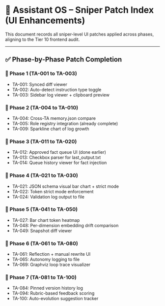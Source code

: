 
# 🧠 Assistant OS – Sniper Patch Index (UI Enhancements)

This document records all sniper-level UI patches applied across phases, aligning to the Tier 10 frontend audit.

---

## ✅ Phase-by-Phase Patch Completion

### 📘 Phase 1 (TA-001 to TA-003)
- TA-001: Synced diff viewer
- TA-002: Auto-detect instruction type toggle
- TA-003: Sidebar log viewer + clipboard preview

### 📘 Phase 2 (TA-004 to TA-010)
- TA-004: Cross-TA memory.json compare
- TA-005: Role registry integration (already complete)
- TA-009: Sparkline chart of log growth

### 📘 Phase 3 (TA-011 to TA-020)
- TA-012: Approved fact queue UI (done earlier)
- TA-013: Checkbox parser for last_output.txt
- TA-014: Queue history viewer for fact injection

### 📘 Phase 4 (TA-021 to TA-030)
- TA-021: JSON schema visual bar chart + strict mode
- TA-022: Token strict mode enforcement
- TA-024: Validation log output to file

### 📘 Phase 5 (TA-041 to TA-050)
- TA-027: Bar chart token heatmap
- TA-048: Per-dimension embedding drift comparison
- TA-049: Snapshot diff viewer

### 📘 Phase 6 (TA-061 to TA-080)
- TA-061: Reflection + manual rewrite UI
- TA-065: Autonomy logging to file
- TA-069: Graphviz loop trace visualizer

### 📘 Phase 7 (TA-081 to TA-100)
- TA-084: Pinned version history log
- TA-094: Rubric-based feedback scoring
- TA-100: Auto-evolution suggestion tracker
